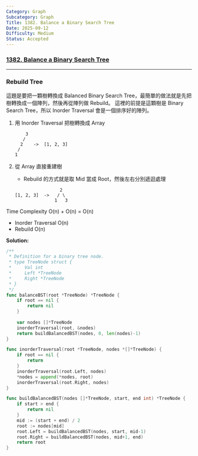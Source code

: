 ```yaml
---
Category: Graph
Subcategory: Graph
Title: 1382. Balance a Binary Search Tree
Date: 2025-09-12
Difficulty: Medium
Status: Accepted
---
```

### [1382. Balance a Binary Search Tree]

---

### Rebuild Tree

這題是要把一顆樹轉換成 Balanced Binary Search Tree，最簡單的做法就是先把樹轉換成一個陣列，然後再從陣列做 Rebuild。
這裡的前提是這顆樹是 Binary Search Tree，所以 Inorder Traversal 會是一個排序好的陣列。

1.  用 Inorder Traversal 把樹轉換成 Array

    ```
        3
       /  
      2    ->  [1, 2, 3]
     /
    1
    ```
2.  從 Array 直接重建樹
    -   Rebuild 的方式就是取 Mid 當成 Root，然後左右分別遞迴處理
    
    ```                
                     2
    [1, 2, 3]  ->   / \
                   1   3 
    ```

Time Complexity O(n) + O(n) = O(n)
-   Inorder Traversal O(n)
-   Rebuild O(n)

**Solution:**
```go
/**
 * Definition for a binary tree node.
 * type TreeNode struct {
 *     Val int
 *     Left *TreeNode
 *     Right *TreeNode
 * }
 */
func balanceBST(root *TreeNode) *TreeNode {
    if root == nil {
        return nil
    }
    
    var nodes []*TreeNode
    inorderTraversal(root, &nodes)
    return buildBalancedBST(nodes, 0, len(nodes)-1)
}

func inorderTraversal(root *TreeNode, nodes *[]*TreeNode) {
    if root == nil {
        return
    }
    inorderTraversal(root.Left, nodes)
    *nodes = append(*nodes, root)
    inorderTraversal(root.Right, nodes)
}

func buildBalancedBST(nodes []*TreeNode, start, end int) *TreeNode {
    if start > end {
        return nil
    }
    mid := (start + end) / 2
    root := nodes[mid]
    root.Left = buildBalancedBST(nodes, start, mid-1)
    root.Right = buildBalancedBST(nodes, mid+1, end)
    return root
}
```

[1382. Balance a Binary Search Tree]: https://leetcode.com/problems/balance-a-binary-search-tree/